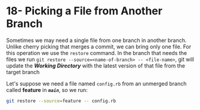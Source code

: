 # 18- Picking a File from Another Branch

Sometimes we may need a single file from one branch in another branch. Unlike cherry picking that merges a commit, we can bring only one file. For this operation we use the `restore` command. In the branch that needs the files we run `git restore --source=<name-of-branch> -- <file-name>`, git will update the **_Working Directory_** with the latest version of that file from the target branch

Let's suppose we need a file named `config.rb` from an unmerged branch called **feature** in **_`main`_**, so we run:

```zsh
git restore --source=feature -- config.rb
```
